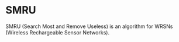 # SMRU
SMRU (Search Most and Remove Useless) is an algorithm for WRSNs (Wireless Rechargeable Sensor Networks).
